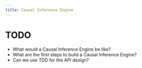```yaml
---
title: Causal Inference Engine
---
```


# TODO

- What would a Causal Inference Engine be like?
- What are the first steps to build a Causal Inference Engine?
- Can we use TDD for the API design?
